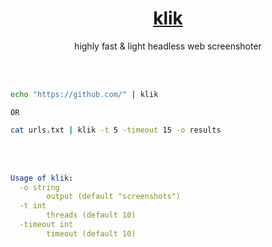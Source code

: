 <h1 align="center">
  <a href="https://github.com/1hehaq/hacks/tree/main/klik">klik</a>
</h1>

<p align="center">highly fast & light headless web screenshoter</p>

<br>
<br>

```bash
echo "https://github.com/" | klik
```
`OR`
```bash
cat urls.txt | klik -t 5 -timeout 15 -o results
```

<br>
<br>

```yaml
Usage of klik:
  -o string
        output (default "screenshots")
  -t int
        threads (default 10)
  -timeout int
        timeout (default 10)
```
